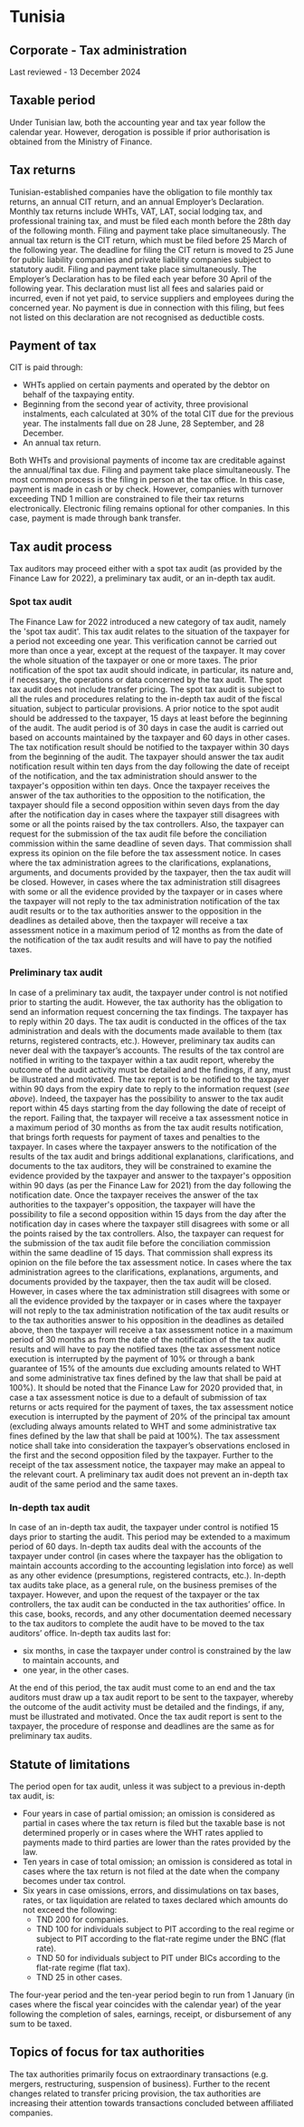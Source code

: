 # Tunisia
## Corporate - Tax administration
Last reviewed - 13 December 2024
## Taxable period
Under Tunisian law, both the accounting year and tax year follow the calendar year. However, derogation is possible if prior authorisation is obtained from the Ministry of Finance.
## Tax returns
Tunisian-established companies have the obligation to file monthly tax returns, an annual CIT return, and an annual Employer’s Declaration.
Monthly tax returns include WHTs, VAT, LAT, social lodging tax, and professional training tax, and must be filed each month before the 28th day of the following month. Filing and payment take place simultaneously.
The annual tax return is the CIT return, which must be filed before 25 March of the following year. The deadline for filing the CIT return is moved to 25 June for public liability companies and private liability companies subject to statutory audit. Filing and payment take place simultaneously.
The Employer’s Declaration has to be filed each year before 30 April of the following year. This declaration must list all fees and salaries paid or incurred, even if not yet paid, to service suppliers and employees during the concerned year. No payment is due in connection with this filing, but fees not listed on this declaration are not recognised as deductible costs.
## Payment of tax
CIT is paid through:
  * WHTs applied on certain payments and operated by the debtor on behalf of the taxpaying entity.
  * Beginning from the second year of activity, three provisional instalments, each calculated at 30% of the total CIT due for the previous year. The instalments fall due on 28 June, 28 September, and 28 December.
  * An annual tax return.


Both WHTs and provisional payments of income tax are creditable against the annual/final tax due.
Filing and payment take place simultaneously.
The most common process is the filing in person at the tax office. In this case, payment is made in cash or by check.
However, companies with turnover exceeding TND 1 million are constrained to file their tax returns electronically. Electronic filing remains optional for other companies. In this case, payment is made through bank transfer.
## Tax audit process
Tax auditors may proceed either with a spot tax audit (as provided by the Finance Law for 2022), a preliminary tax audit, or an in-depth tax audit.
### Spot tax audit
The Finance Law for 2022 introduced a new category of tax audit, namely the 'spot tax audit'. This tax audit relates to the situation of the taxpayer for a period not exceeding one year. This verification cannot be carried out more than once a year, except at the request of the taxpayer. It may cover the whole situation of the taxpayer or one or more taxes. The prior notification of the spot tax audit should indicate, in particular, its nature and, if necessary, the operations or data concerned by the tax audit. The spot tax audit does not include transfer pricing.
The spot tax audit is subject to all the rules and procedures relating to the in-depth tax audit of the fiscal situation, subject to particular provisions.
A prior notice to the spot audit should be addressed to the taxpayer, 15 days at least before the beginning of the audit. The audit period is of 30 days in case the audit is carried out based on accounts maintained by the taxpayer and 60 days in other cases. The tax notification result should be notified to the taxpayer within 30 days from the beginning of the audit.
The taxpayer should answer the tax audit notification result within ten days from the day following the date of receipt of the notification, and the tax administration should answer to the taxpayer's opposition within ten days.
Once the taxpayer receives the answer of the tax authorities to the opposition to the notification, the taxpayer should file a second opposition within seven days from the day after the notification day in cases where the taxpayer still disagrees with some or all the points raised by the tax controllers.
Also, the taxpayer can request for the submission of the tax audit file before the conciliation commission within the same deadline of seven days. That commission shall express its opinion on the file before the tax assessment notice.
In cases where the tax administration agrees to the clarifications, explanations, arguments, and documents provided by the taxpayer, then the tax audit will be closed. However, in cases where the tax administration still disagrees with some or all the evidence provided by the taxpayer or in cases where the taxpayer will not reply to the tax administration notification of the tax audit results or to the tax authorities answer to the opposition in the deadlines as detailed above, then the taxpayer will receive a tax assessment notice in a maximum period of 12 months as from the date of the notification of the tax audit results and will have to pay the notified taxes.
### Preliminary tax audit
In case of a preliminary tax audit, the taxpayer under control is not notified prior to starting the audit. However, the tax authority has the obligation to send an information request concerning the tax findings. The taxpayer has to reply within 20 days.
The tax audit is conducted in the offices of the tax administration and deals with the documents made available to them (tax returns, registered contracts, etc.). However, preliminary tax audits can never deal with the taxpayer’s accounts.
The results of the tax control are notified in writing to the taxpayer within a tax audit report, whereby the outcome of the audit activity must be detailed and the findings, if any, must be illustrated and motivated. The tax report is to be notified to the taxpayer within 90 days from the expiry date to reply to the information request (_see above_).
Indeed, the taxpayer has the possibility to answer to the tax audit report within 45 days starting from the day following the date of receipt of the report. Failing that, the taxpayer will receive a tax assessment notice in a maximum period of 30 months as from the tax audit results notification, that brings forth requests for payment of taxes and penalties to the taxpayer. In cases where the taxpayer answers to the notification of the results of the tax audit and brings additional explanations, clarifications, and documents to the tax auditors, they will be constrained to examine the evidence provided by the taxpayer and answer to the taxpayer's opposition within 90 days (as per the Finance Law for 2021) from the day following the notification date.
Once the taxpayer receives the answer of the tax authorities to the taxpayer's opposition, the taxpayer will have the possibility to file a second opposition within 15 days from the day after the notification day in cases where the taxpayer still disagrees with some or all the points raised by the tax controllers.
Also, the taxpayer can request for the submission of the tax audit file before the conciliation commission within the same deadline of 15 days. That commission shall express its opinion on the file before the tax assessment notice.
In cases where the tax administration agrees to the clarifications, explanations, arguments, and documents provided by the taxpayer, then the tax audit will be closed. However, in cases where the tax administration still disagrees with some or all the evidence provided by the taxpayer or in cases where the taxpayer will not reply to the tax administration notification of the tax audit results or to the tax authorities answer to his opposition in the deadlines as detailed above, then the taxpayer will receive a tax assessment notice in a maximum period of 30 months as from the date of the notification of the tax audit results and will have to pay the notified taxes (the tax assessment notice execution is interrupted by the payment of 10% or through a bank guarantee of 15% of the amounts due excluding amounts related to WHT and some administrative tax fines defined by the law that shall be paid at 100%). It should be noted that the Finance Law for 2020 provided that, in case a tax assessment notice is due to a default of submission of tax returns or acts required for the payment of taxes, the tax assessment notice execution is interrupted by the payment of 20% of the principal tax amount (excluding always amounts related to WHT and some administrative tax fines defined by the law that shall be paid at 100%). The tax assessment notice shall take into consideration the taxpayer’s observations enclosed in the first and the second opposition filed by the taxpayer.
Further to the receipt of the tax assessment notice, the taxpayer may make an appeal to the relevant court.
A preliminary tax audit does not prevent an in-depth tax audit of the same period and the same taxes.
### In-depth tax audit
In case of an in-depth tax audit, the taxpayer under control is notified 15 days prior to starting the audit. This period may be extended to a maximum period of 60 days.
In-depth tax audits deal with the accounts of the taxpayer under control (in cases where the taxpayer has the obligation to maintain accounts according to the accounting legislation into force) as well as any other evidence (presumptions, registered contracts, etc.).
In-depth tax audits take place, as a general rule, on the business premises of the taxpayer. However, and upon the request of the taxpayer or the tax controllers, the tax audit can be conducted in the tax authorities’ office. In this case, books, records, and any other documentation deemed necessary to the tax auditors to complete the audit have to be moved to the tax auditors’ office.
In-depth tax audits last for:
  * six months, in case the taxpayer under control is constrained by the law to maintain accounts, and
  * one year, in the other cases.


At the end of this period, the tax audit must come to an end and the tax auditors must draw up a tax audit report to be sent to the taxpayer, whereby the outcome of the audit activity must be detailed and the findings, if any, must be illustrated and motivated.
Once the tax audit report is sent to the taxpayer, the procedure of response and deadlines are the same as for preliminary tax audits.
## Statute of limitations
The period open for tax audit, unless it was subject to a previous in-depth tax audit, is:
  * Four years in case of partial omission; an omission is considered as partial in cases where the tax return is filed but the taxable base is not determined properly or in cases where the WHT rates applied to payments made to third parties are lower than the rates provided by the law.
  * Ten years in case of total omission; an omission is considered as total in cases where the tax return is not filed at the date when the company becomes under tax control.
  * Six years in case omissions, errors, and dissimulations on tax bases, rates, or tax liquidation are related to taxes declared which amounts do not exceed the following: 
    * TND 200 for companies.
    * TND 100 for individuals subject to PIT according to the real regime or subject to PIT according to the flat-rate regime under the BNC (flat rate).
    * TND 50 for individuals subject to PIT under BICs according to the flat-rate regime (flat tax).
    * TND 25 in other cases.


The four-year period and the ten-year period begin to run from 1 January (in cases where the fiscal year coincides with the calendar year) of the year following the completion of sales, earnings, receipt, or disbursement of any sum to be taxed.
## Topics of focus for tax authorities
The tax authorities primarily focus on extraordinary transactions (e.g. mergers, restructuring, suspension of business).
Further to the recent changes related to transfer pricing provision, the tax authorities are increasing their attention towards transactions concluded between affiliated companies.
